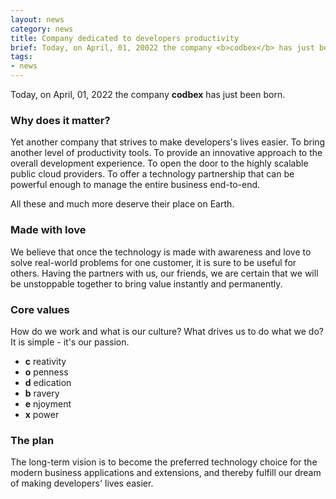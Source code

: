 ```yaml
---
layout: news
category: news
title: Company dedicated to developers productivity
brief: Today, on April, 01, 20022 the company <b>codbex</b> has just been born...
tags:
- news
---
```



Today, on April, 01, 2022 the company __codbex__ has just been born.

### Why does it matter?

Yet another company that strives to make developers's lives easier. To bring another level of productivity tools.
To provide an innovative approach to the overall development experience.
To open the door to the highly scalable public cloud providers.
To offer a technology partnership that can be powerful enough to manage the entire business end-to-end.

All these and much more deserve their place on Earth.

### Made with love

We believe that once the technology is made with awareness and love to solve real-world problems for one customer,
it is sure to be useful for others. Having the partners with us, our friends, we are certain that we will be unstoppable together to bring value instantly and permanently.

### Core values

How do we work and what is our culture? What drives us to do what we do? It is simple - it's our passion.

 - __c__ reativity
 - __o__ penness
 - __d__ edication
 - __b__ ravery
 - __e__ njoyment
 - __x__ power

### The plan

The long-term vision is to become the preferred technology choice for the modern business applications and extensions, and thereby fulfill our dream of making developers' lives easier.


<br><br><br>

